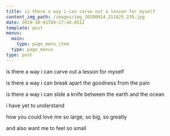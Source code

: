 ```yaml
---
title: is there a way i can carve out a lesson for myself
content_img_path: /images/img_20190914_211625_235.jpg
date: 2019-10-01T04:17:44.051Z
template: post
menus:
  main:
    type: page_menu_item
  type: page_menus
type: post
---
```

is there a way i can carve out a lesson for myself

is there a way i can break apart the goodness from the pain

is there a way i can slide a knife between the earth and the ocean

i have yet to understand

how you could love me so large, so big, so greatly

and also want me to feel so small
